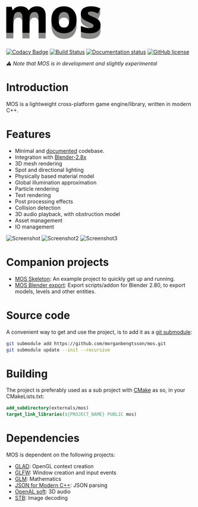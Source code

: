 # ![Logo](doc/logo.svg)

[![Codacy Badge](https://api.codacy.com/project/badge/Grade/e5ade54c659041eda6c260239a79b7cd)](https://app.codacy.com/manual/morganbengtsson/mos?utm_source=github.com&utm_medium=referral&utm_content=morganbengtsson/mos&utm_campaign=Badge_Grade_Dashboard)
[![Build Status](https://travis-ci.org/morganbengtsson/mos.svg?branch=master)](https://travis-ci.org/morganbengtsson/mos)
[![Documentation status](https://readthedocs.org/projects/mos/badge/?version=latest)](http://mos.readthedocs.io/en/latest/)
[![GitHub license](https://img.shields.io/github/license/morganbengtsson/mos.svg)](https://github.com/morganbengtsson/mos/blob/master/LICENCE.rst)

*:warning: Note that MOS is in development and slightly experimental*

# Introduction

MOS is a lightweight cross-platform game engine/library, written in modern C++.

# Features

- Minimal and [documented](http://mos.readthedocs.io/en/latest/) codebase.
- Integration with [Blender-2.8x](https://github.com/morganbengtsson/mos-blender-export)
- 3D mesh rendering
- Spot and directional lighting
- Physically based material model
- Global illumination approximation
- Particle rendering
- Text rendering
- Post processing effects
- Collision detection
- 3D audio playback, with obstruction model
- Asset management
- IO management

![Screenshot](https://raw.githubusercontent.com/morganbengtsson/mos-skeleton/master/screenshot.jpg)
![Screenshot2](doc/screenshot.jpg)
![Screenshot3](doc/screenshot2.jpg)

# Companion projects

- [MOS Skeleton](https://github.com/morganbengtsson/mos-skeleton): An example project to quickly get up and running.
- [MOS Blender export](https://github.com/morganbengtsson/mos-blender-export): Export scripts/addon for Blender 2.80, to export
models, levels and other entities.

# Source code

A convenient way to get and use the project, is to add it as a [git submodule](https://git-scm.com/docs/git-submodule):

```bash
git submodule add https://github.com/morganbengtsson/mos.git
git submodule update --init --recursive
```
# Building

The project is preferably used as a sub project with [CMake](https://cmake.org) as so, in your CMakeLists.txt:

```CMake
add_subdirectory(externals/mos)
target_link_libraries(${PROJECT_NAME} PUBLIC mos)
```

# Dependencies

MOS is dependent on the following projects:

- [GLAD](https://github.com/Dav1dde/glad): OpenGL context creation
- [GLFW](https://www.glfw.org/): Window creation and input events
- [GLM](https://glm.g-truc.net/0.9.9/index.html): Mathematics
- [JSON for Modern C++](https://github.com/nlohmann/json): JSON parsing
- [OpenAL soft](https://github.com/kcat/openal-soft): 3D audio
- [STB](https://github.com/nothings/stb): Image decoding

